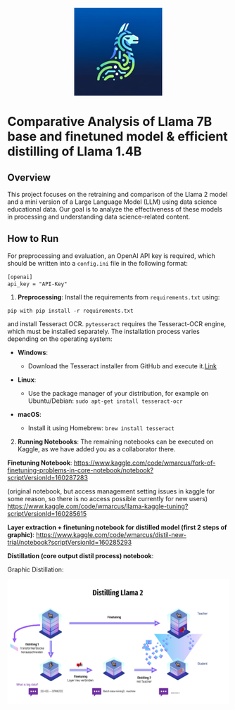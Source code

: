 <p align="center">
  <img src="./Logo.png" alt="Dale Logo" width="200"/>
</p>

# Comparative Analysis of Llama 7B base and finetuned model & efficient distilling of Llama 1.4B

## Overview
This project focuses on the retraining and comparison of the Llama 2 model and a mini version of a Large Language Model (LLM) using data science educational data. Our goal is to analyze the effectiveness of these models in processing and understanding data science-related content.

## How to Run
For preprocessing and evaluation, an OpenAI API key is required, which should be written into a `config.ini` file in the following format:

```
[openai]
api_key = "API-Key"
```

1. **Preprocessing**: Install the requirements from `requirements.txt` using:

```
pip with pip install -r requirements.txt
```

 and install Tesseract OCR. `pytesseract` requires the Tesseract-OCR engine, which must be installed separately. The installation process varies depending on the operating system:

   - **Windows**:
     - Download the Tesseract installer from GitHub and execute it.[Link](https://ub-mannheim.github.io/Tesseract_Dokumentation/Tesseract_Doku_Windows.html)

   - **Linux**:
     - Use the package manager of your distribution, for example on Ubuntu/Debian: `sudo apt-get install tesseract-ocr`

   - **macOS**:
     - Install it using Homebrew: `brew install tesseract`


2. **Running Notebooks**: The remaining notebooks can be executed on Kaggle, as we have added you as a collaborator there.

**Finetuning Notebook**: https://www.kaggle.com/code/wmarcus/fork-of-finetuning-problems-in-core-notebook/notebook?scriptVersionId=160287283

(original notebook, but access management setting issues in kaggle for some reason, so there is no access possible currently for new users) https://www.kaggle.com/code/wmarcus/llama-kaggle-tuning?scriptVersionId=160285615



**Layer extraction + finetuning notebook for distilled model (first 2 steps of graphic)**: https://www.kaggle.com/code/wmarcus/distil-new-trial/notebook?scriptVersionId=160285293



**Distillation (core output distil process) notebook**:


Graphic Distillation:
<p align="center">
  <img src="./Llama Bild.PNG" alt="Dale Logo" width="600"/>
</p>
